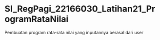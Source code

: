 # SI_RegPagi_22166030_Latihan21_ProgramRataNilai
Pembuatan program rata-rata nilai yang inputannya berasal dari user

